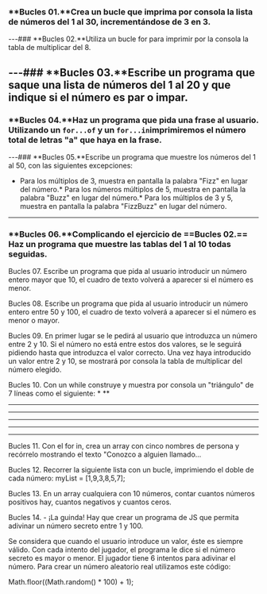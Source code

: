 ### **Bucles 01.**Crea un bucle que imprima por consola la lista de números del 1 al 30, incrementándose de 3 en 3.

---### **Bucles 02.**Utiliza un bucle for para imprimir por la consola la tabla de multiplicar del 8.

---### **Bucles 03.**Escribe un programa que saque una lista de números del 1 al 20 y que indique si el número es par o impar.
---
### **Bucles 04.**Haz un programa que pida una frase al usuario. Utilizando un `for...of` y un `for...in`imprimiremos el número total de letras "a" que haya en la frase.

---### **Bucles 05.**Escribe un programa que muestre los números del 1 al 50, con las siguientes excepciones:
* Para los múltiplos de 3, muestra en pantalla la palabra "Fizz" en lugar del número.* Para los números múltiplos de 5, muestra en pantalla la palabra "Buzz" en lugar del número.* Para los múltiplos de 3 y 5, muestra en pantalla la palabra "FizzBuzz" en lugar del número.
---
### **Bucles 06.**Complicando el ejercicio de ==Bucles 02.== Haz un programa que muestre las tablas del 1 al 10 todas seguidas.

Bucles 07.
Escribe un programa que pida al usuario introducir un número entero mayor que 10, el cuadro de texto volverá a aparecer si el número es menor.

Bucles 08.
Escribe un programa que pida al usuario introducir un número entero entre 50 y 100, el cuadro de texto volverá a aparecer si el número es menor o mayor.

Bucles 09.
En primer lugar se le pedirá al usuario que introduzca un número entre 2 y 10. Si el número no está entre estos dos valores, se le seguirá pidiendo hasta que introduzca el valor correcto. Una vez haya introducido un valor entre 2 y 10, se mostrará por consola la tabla de multiplicar del número elegido.

Bucles 10.
Con un while construye y muestra por consola un "triángulo" de 7 líneas como el siguiente:
 *
 **
 ***
 ****
 *****
 ******
 *******


Bucles 11.
Con el for in, crea un array con cinco nombres de persona y recórrelo mostrando el texto "Conozco a alguien llamado...

Bucles 12.
Recorrer la siguiente lista con un bucle, imprimiendo el doble de cada número:
 myList = [1,9,3,8,5,7];

Bucles 13.
En un array cualquiera con 10 números, contar cuantos números positivos hay, cuantos negativos y cuantos ceros.

Bucles 14. - ¡La guinda!
Hay que crear un programa de JS que permita adivinar un número secreto entre 1 y 100. 

Se considera que cuando el usuario introduce un valor, éste es siempre válido. 
Con cada intento del jugador, el programa le dice si el número secreto es mayor o menor. 
El jugador tiene 6 intentos para adivinar el número.
Para crear un número aleatorio real utilizamos este código:

Math.floor((Math.random() * 100) + 1);
